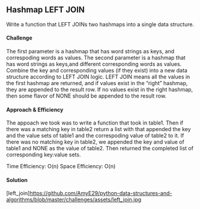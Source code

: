 ## Hashmap LEFT JOIN
Write a function that LEFT JOINs two hashmaps into a single data structure.

#### Challenge

The first parameter is a hashmap that has word strings as keys, and correspoding words as values.
The second parameter is a hashmap that has word strings as keys,and different corresponding words as values.
Combine the key and corresponding values (if they exist) into a new data structure according to LEFT JOIN logic.
LEFT JOIN means all the values in the first hashmap are returned, and if values exist in the “right” hashmap, they are appended to the result row. If no values exist in the right hashmap, then some flavor of NONE should be appended to the result row.

#### Approach & Efficiency
The appoach we took was to write a function that took in table1. Then if there was a matching key in table2 return a list with that appended the key and the value sets of table1 and the correspoding value of table2 to it.  If there was no matching key in table2, we appended the key and value of table1 and NONE as the value of table2. Then returned the completed list of corresponding key:value sets.  

Time Efficiency: O(n)
Space Efficiency: O(n)

#### Solution
[left_join]https://github.com/AmyE29/python-data-structures-and-algorithms/blob/master/challenges/assets/left_join.jpg